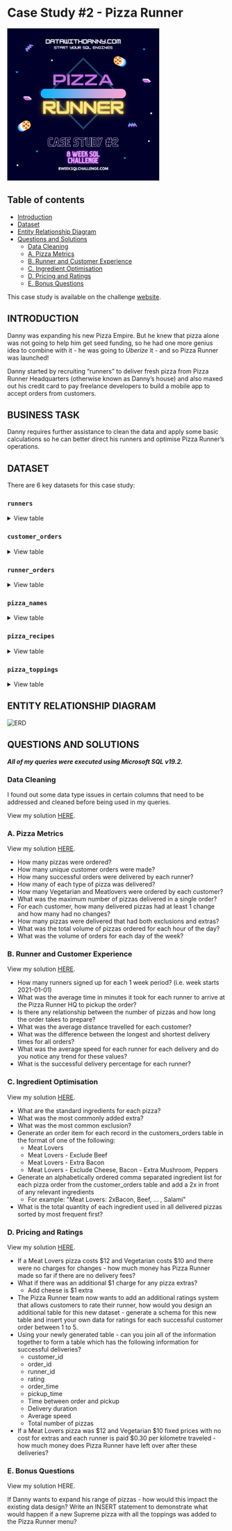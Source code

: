 
# Case Study #2 - Pizza Runner

<img src="Cover.png" alt="Cover" width="350" height="350">

## Table of contents
- [Introduction](#introduction)
- [Dataset](#dataset)
- [Entity Relationship Diagram](#entity-relationship-diagram)
- [Questions and Solutions](#questions-and-solutions)
   - [Data Cleaning](#data-cleaning)
   - [A. Pizza Metrics](#a-pizza-metrics)
   - [B. Runner and Customer Experience](#b-runner-and-customer-experience)
   - [C. Ingredient Optimisation](#c-ingredient-optimisation)
   - [D. Pricing and Ratings](#d-pricing-and-ratings)
   - [E. Bonus Questions](#e-bonus-questions)

This case study is available on the challenge [website](https://8weeksqlchallenge.com/case-study-2/).

<a id="introduction"></a>
## **INTRODUCTION**

Danny was expanding his new Pizza Empire. But he knew that pizza alone was not going to help him get seed funding, so he had one more genius idea to combine with it - he was going to *Uberize* it - and so Pizza Runner was launched!

Danny started by recruiting “runners” to deliver fresh pizza from Pizza Runner Headquarters (otherwise known as Danny’s house) and also maxed out his credit card to pay freelance developers to build a mobile app to accept orders from customers.

<a id="business-task"></a>
## **BUSINESS TASK**

Danny requires further assistance to clean the data and apply some basic calculations so he can better direct his runners and optimise Pizza Runner’s operations.

<a id="dataset"></a>
## **DATASET**

There are 6 key datasets for this case study:

### **```runners```**
<details>
<summary>
View table
</summary>

The runners table shows the **```registration_date```** for each new runner.


|runner_id|registration_date|
|---------|-----------------|
|1        |2021-01-01       |
|2        |2021-01-03       |
|3        |2021-01-08       |
|4        |2021-01-15       |

</details>


### **```customer_orders```**

<details>
<summary>
View table
</summary>

Customer pizza orders are captured in the **```customer_orders```** table with 1 row for each individual pizza that is part of the order.

The pizza_id relates to the type of pizza which was ordered whilst the exclusions are the ingredient_id values which should be removed from the pizza and the extras are the ingredient_id values which need to be added to the pizza.

|order_id|customer_id|pizza_id|exclusions|extras|order_time          |
|--------|-----------|--------|----------|------|--------------------|
|1       |101        |1       |          |      |2021-01-01 18:05:02 |
|2       |101        |1       |          |      |2021-01-01 19:00:52 |
|3       |102        |1       |          |      |2021-01-02 23:51:23 |
|3       |102        |2       |          |NaN   |2021-01-02 23:51:23 |
|4       |103        |1       |4         |      |2021-01-04 13:23:46 |
|4       |103        |1       |4         |      |2021-01-04 13:23:46 |
|4       |103        |2       |4         |      |2021-01-04 13:23:46 |
|5       |104        |1       |null      |1     |2021-01-08 21:00:29 |
|6       |101        |2       |null      |null  |2021-01-08 21:03:13 |
|7       |105        |2       |null      |1     |2021-01-08 21:20:29 |
|8       |102        |1       |null      |null  |2021-01-09 23:54:33 |
|9       |103        |1       |4         |1, 5  |2021-01-10 11:22:59 |
|10      |104        |1       |null      |null  |2021-01-11 18:34:49 |
|10      |104        |1       |2, 6      |1, 4  |2021-01-11 18:34:49 |

</details>

### **```runner_orders```**

<details>
<summary>
View table
</summary>

After each orders are received through the system - they are assigned to a runner - however not all orders are fully completed and can be cancelled by the restaurant or the customer.

The **```pickup_time```** is the timestamp at which the runner arrives at the Pizza Runner headquarters to pick up the freshly cooked pizzas. 

The **```distance```** and **```duration```** fields are related to how far and long the runner had to travel to deliver the order to the respective customer.



|order_id|runner_id|pickup_time        |distance  |duration  |cancellation           |
|--------|---------|-------------------|----------|----------|-----------------------|
|1       |1        |2021-01-01 18:15:34|20km      |32 minutes|                       |
|2       |1        |2021-01-01 19:10:54|20km      |27 minutes|                       |
|3       |1        |2021-01-03 00:12:37|13.4km    |20 mins   |NaN                    |
|4       |2        |2021-01-04 13:53:03|23.4      |40        |NaN                    |
|5       |3        |2021-01-08 21:10:57|10        |15        |NaN                    |
|6       |3        |null               |null      |null      |Restaurant Cancellation|
|7       |2        |020-01-08 21:30:45 |25km      |25mins    |null                   |
|8       |2        |2020-01-10 00:15:02|23.4 km   |15 minute |null                   |
|9       |2        |null               |null      |null      |Customer Cancellation  |
|10      |1        |2020-01-11 18:50:20|10km      |10minutes |null                   |

</details>

### **```pizza_names```**

<details>
<summary>
View table
</summary>

|pizza_id|pizza_name |
|--------|-----------|
|1       |Meat Lovers|
|2       |Vegetarian |

</details>

### **```pizza_recipes```**

<details>
<summary>
View table
</summary>

Each **```pizza_id```** has a standard set of **```toppings```** which are used as part of the pizza recipe.


|pizza_id|toppings               |
|--------|-----------------------|
|1       |1, 2, 3, 4, 5, 6, 8, 10| 
|2       |4, 6, 7, 9, 11, 12     | 

</details>

### **```pizza_toppings```**

<details>
<summary>
View table
</summary>

This table contains all of the **```topping_name```** values with their corresponding **```topping_id```** value.


|topping_id|topping_name|
|----------|------------|
|1         |Bacon       | 
|2         |BBQ Sauce   | 
|3         |Beef        |  
|4         |Cheese      |  
|5         |Chicken     |     
|6         |Mushrooms   |  
|7         |Onions      |     
|8         |Pepperoni   | 
|9         |Peppers     |   
|10        |Salami      | 
|11        |Tomatoes    | 
|12        |Tomato Sauce|

</details>

<a id="entity-relationship-diagram"></a>
## **ENTITY RELATIONSHIP DIAGRAM**
![ERD](https://github.com/alitanguyen/8-week-SQL-challenge/assets/157590309/37759151-ea61-46f3-8c72-f2c892d3d538)

<a id="questions-and-solutions"></a>
## QUESTIONS AND SOLUTIONS

***All of my queries were executed using Microsoft SQL v19.2.***
### Data Cleaning 
I found out some data type issues in certain columns that need to be addressed and cleaned before being used in my queries.

View my solution [HERE](https://github.com/alitanguyen/8-week-SQL-challenge/blob/main/Case%20Study%20%232%20-%20Pizza%20Runner/Solutions/Data_Cleaning.md).

### A. Pizza Metrics
View my solution [HERE](https://github.com/alitanguyen/8-week-SQL-challenge/blob/main/Case%20Study%20%232%20-%20Pizza%20Runner/Solutions/A.%20Pizza_Metrics.md).

- How many pizzas were ordered?
- How many unique customer orders were made?
- How many successful orders were delivered by each runner?
- How many of each type of pizza was delivered?
- How many Vegetarian and Meatlovers were ordered by each customer?
- What was the maximum number of pizzas delivered in a single order?
- For each customer, how many delivered pizzas had at least 1 change and how many had no changes?
- How many pizzas were delivered that had both exclusions and extras?
- What was the total volume of pizzas ordered for each hour of the day?
- What was the volume of orders for each day of the week?

### B. Runner and Customer Experience
View my solution [HERE](https://github.com/alitanguyen/8-week-SQL-challenge/blob/main/Case%20Study%20%232%20-%20Pizza%20Runner/Solutions/B.%20Runner_and_Customer_Experience.md).

- How many runners signed up for each 1 week period? (i.e. week starts 2021-01-01)
- What was the average time in minutes it took for each runner to arrive at the Pizza Runner HQ to pickup the order?
- Is there any relationship between the number of pizzas and how long the order takes to prepare?
- What was the average distance travelled for each customer?
- What was the difference between the longest and shortest delivery times for all orders?
- What was the average speed for each runner for each delivery and do you notice any trend for these values?
- What is the successful delivery percentage for each runner?

### C. Ingredient Optimisation
View my solution [HERE](https://github.com/alitanguyen/8-week-SQL-challenge/blob/main/Case%20Study%20%232%20-%20Pizza%20Runner/Solutions/C.%20Ingredient_Optimisation.md).

- What are the standard ingredients for each pizza?
- What was the most commonly added extra?
- What was the most common exclusion?
- Generate an order item for each record in the customers_orders table in the format of one of the following:
  - Meat Lovers
  - Meat Lovers - Exclude Beef
  - Meat Lovers - Extra Bacon
  - Meat Lovers - Exclude Cheese, Bacon - Extra Mushroom, Peppers
- Generate an alphabetically ordered comma separated ingredient list for each pizza order from the customer_orders table and add a 2x in front of any relevant ingredients
  - For example: "Meat Lovers: 2xBacon, Beef, ... , Salami"
- What is the total quantity of each ingredient used in all delivered pizzas sorted by most frequent first?

### D. Pricing and Ratings
View my solution [HERE](https://github.com/alitanguyen/8-week-SQL-challenge/blob/main/Case%20Study%20%232%20-%20Pizza%20Runner/Solutions/D.%20Pricing_and%20_Ratings.md).

- If a Meat Lovers pizza costs $12 and Vegetarian costs $10 and there were no charges for changes - how much money has Pizza Runner made so far if there are no delivery fees?
- What if there was an additional $1 charge for any pizza extras?
    - Add cheese is $1 extra
- The Pizza Runner team now wants to add an additional ratings system that allows customers to rate their runner, how would you design an additional table for this new dataset - generate a schema for this new table and insert your own data for ratings for each successful customer order between 1 to 5.
- Using your newly generated table - can you join all of the information together to form a table which has the following information for successful deliveries?
  - customer_id
  - order_id
  - runner_id
  - rating
  - order_time
  - pickup_time
  - Time between order and pickup
  - Delivery duration
  - Average speed
  - Total number of pizzas
- If a Meat Lovers pizza was $12 and Vegetarian $10 fixed prices with no cost for extras and each runner is paid $0.30 per kilometre traveled - how much money does Pizza Runner have left over after these deliveries?

### E. Bonus Questions
View my solution HERE.

If Danny wants to expand his range of pizzas - how would this impact the existing data design? Write an INSERT statement to demonstrate what would happen if a new Supreme pizza with all the toppings was added to the Pizza Runner menu?




